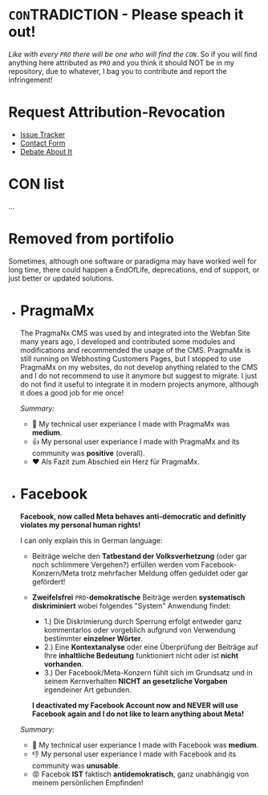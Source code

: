 # `CON`TRADICTION - Please speach it out!
*Like with every `PRO` there will be one who will find the `CON`.* 
So if you will find anything here attributed as `PRO` and you think it should NOT be in my repository, due to whatever, I bag you to contribute and report the infringement!

# Request Attribution-Revocation
* [Issue Tracker](https://github.com/webfan-pro/webfan-pro/issues)
* [Contact Form](https://webfan.de/contact/)
* [Debate About It](https://webfan-pro.github.io/webfan-pro/contra/)

# CON list
...

# Removed from portifolio
Sometimes, although one software or paradigma may have worked well for long time, there could happen a EndOfLife, deprecations, end of support, or just 
better or updated solutions.

* # **PragmaMx**
  The PragmaNx CMS was used by and integrated into the Webfan Site many years ago, I developed and contributed
  some modules and modifications and recommended the usage of the CMS.
  PragmaMx is still running on Webhosting Customers Pages, but I stopped to use PragmaMx on my websites,
  do not develop anything related to the CMS and I do not recommend to use it anymore but suggest to migrate.
  I just do not find it useful to integrate it in modern projects anymore, although it does a good job for me once!
  
  *Summary:*
  * 👏 My technical user experiance I made with PragmaMx was **medium**.
  * 👍 My personal user experiance I made with PragmaMx and its community was **positive** (overall).
  * ❤ Als Fazit zum Abschied ein Herz für PragmaMx.
  
* # **Facebook**  
  **Facebook, now called Meta behaves anti-democratic and definitly violates my personal human rights!**
  
  I can only explain this in German language:
  * Beiträge welche den **Tatbestand der Volksverhetzung** (oder gar noch schlimmere Vergehen?) erfüllen werden vom Facebook-Konzern/Meta trotz mehrfacher Meldung offen geduldet 
    oder gar gefördert!
  * **Zweifelsfrei** `PRO`-**demokratische** Beiträge werden **systematisch diskriminiert** wobei folgendes "System" Anwendung findet:
    
    * 1.) Die Diskrimierung durch Sperrung erfolgt entweder ganz kommentarlos oder vorgeblich aufgrund von Verwendung bestimmter **einzelner Wörter**.
    * 2.) Eine **Kontextanalyse** oder eine Überprüfung der Beiträge auf Ihre **inhaltliche Bedeutung** funktioniert nicht oder ist **nicht vorhanden**.
    * 3.) Der Facebook/Meta-Konzern fühlt sich im Grundsatz und in seinem Kernverhalten **NICHT an gesetzliche Vorgaben** irgendeiner Art gebunden.
  
    **I deactivated my Facebook Account now and NEVER will use Facebook again and I do not like to learn anything about Meta!**

   *Summary:*
   * 👏 My technical user experiance I made with Facebook was **medium**.
   * 👎 My personal user experiance I made with Facebook and its community was **unusable**.
   * 😡 Facebok **IST** faktisch **antidemokratisch**, ganz unabhängig von meinem persönlichen Empfinden!

